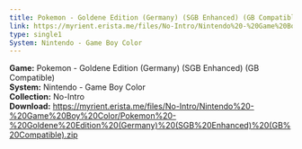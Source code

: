 ```yaml
---
title: Pokemon - Goldene Edition (Germany) (SGB Enhanced) (GB Compatible)
link: https://myrient.erista.me/files/No-Intro/Nintendo%20-%20Game%20Boy%20Color/Pokemon%20-%20Goldene%20Edition%20(Germany)%20(SGB%20Enhanced)%20(GB%20Compatible).zip
type: single1
System: Nintendo - Game Boy Color
---
```

<b>Game:</b> Pokemon - Goldene Edition (Germany) (SGB Enhanced) (GB Compatible)<br>
<b>System:</b> Nintendo - Game Boy Color<br>
<b>Collection:</b> No-Intro<br>
<b>Download:</b> https://myrient.erista.me/files/No-Intro/Nintendo%20-%20Game%20Boy%20Color/Pokemon%20-%20Goldene%20Edition%20(Germany)%20(SGB%20Enhanced)%20(GB%20Compatible).zip